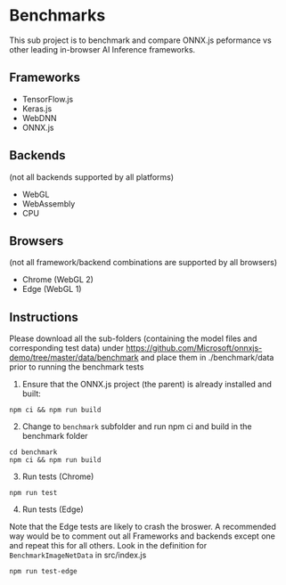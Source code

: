 # Benchmarks
This sub project is to benchmark and compare ONNX.js peformance vs other leading in-browser AI Inference frameworks.

## Frameworks
- TensorFlow.js
- Keras.js
- WebDNN
- ONNX.js

## Backends
(not all backends supported by all platforms)
- WebGL
- WebAssembly
- CPU

## Browsers
(not all framework/backend combinations are supported by all browsers)
- Chrome (WebGL 2)
- Edge (WebGL 1)

## Instructions
Please download all the sub-folders (containing the model files and corresponding test data) under
https://github.com/Microsoft/onnxjs-demo/tree/master/data/benchmark and place them in ./benchmark/data prior to running the benchmark tests

1. Ensure that the ONNX.js project (the parent) is already installed and built:
```JS
npm ci && npm run build
```
2. Change to `benchmark` subfolder and run npm ci and build in the benchmark folder
```JS
cd benchmark
npm ci && npm run build
```
3. Run tests (Chrome)
```JS
npm run test
```
4. Run tests (Edge)

Note that the Edge tests are likely to crash the broswer. A recommended way would be to comment out
all Frameworks and backends except one and repeat this for all others. Look in the definition for
`BenchmarkImageNetData` in src/index.js
```JS
npm run test-edge
```
